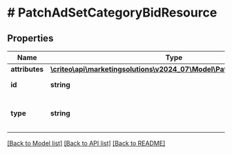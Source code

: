 # # PatchAdSetCategoryBidResource

## Properties

Name | Type | Description | Notes
------------ | ------------- | ------------- | -------------
**attributes** | [**\criteo\api\marketingsolutions\v2024_07\Model\PatchAdSetCategoryBid**](PatchAdSetCategoryBid.md) |  | [optional]
**id** | **string** | Id of the entity | [optional]
**type** | **string** | Canonical type name of the entity | [optional]

[[Back to Model list]](../../README.md#models) [[Back to API list]](../../README.md#endpoints) [[Back to README]](../../README.md)

